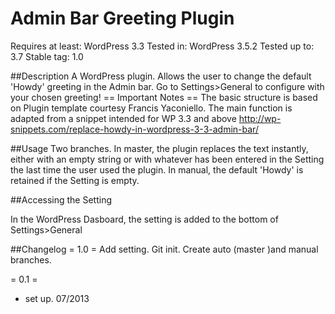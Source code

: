 Admin Bar Greeting Plugin
=========================
Requires at least: WordPress 3.3
Tested in: WordPress 3.5.2
Tested up to: 3.7
Stable tag: 1.0

##Description
A WordPress plugin. Allows the user to change the default 'Howdy' greeting in the Admin bar. Go to Settings>General to configure with your chosen greeting!
== Important Notes ==
The basic structure is based on Plugin template courtesy Francis Yaconiello.
The main function is adapted from a snippet intended for WP 3.3 and above
http://wp-snippets.com/replace-howdy-in-wordpress-3-3-admin-bar/ 

##Usage
Two branches. In master, the plugin replaces the text instantly, either with an empty string or with whatever has been entered in the Setting the last time the user used the plugin.
In manual, the default 'Howdy' is retained if the Setting is empty.

##Accessing the Setting

In the WordPress Dasboard, the setting is added to the bottom of Settings>General

##Changelog
= 1.0 = 
Add setting.
Git init.
Create auto (master )and manual branches.

= 0.1 =
* set up. 07/2013

